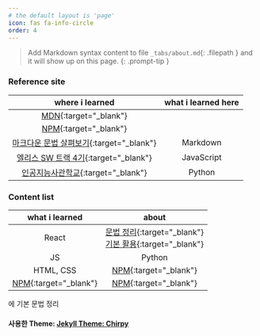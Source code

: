 ```yaml
---
# the default layout is 'page'
icon: fas fa-info-circle
order: 4
---
```


> Add Markdown syntax content to file `_tabs/about.md`{: .filepath } and it will show up on this page.
> {: .prompt-tip }

### Reference site

|                                                                                         where i learned                                                                                         | what i learned here |
| :---------------------------------------------------------------------------------------------------------------------------------------------------------------------------------------------: | :-----------------: |
|                                                                   [MDN](https://developer.mozilla.org/ko/){:target="\_blank"}                                                                   |                     |
|                                                                        [NPM](https://www.npmjs.com/){:target="\_blank"}                                                                         |                     |
| [마크다운 문법 살펴보기](https://docs.github.com/en/get-started/writing-on-github/getting-started-with-writing-and-formatting-on-github/basic-writing-and-formatting-syntax){:target="\_blank"} |      Markdown       |
|                                                                [엘리스 SW 트랙 4기](https://elice.training/){:target="\_blank"}                                                                 |     JavaScript      |
|                                                                [인공지능사관학교](https://gj-aischool.or.kr/){:target="\_blank"}                                                                |       Python        |

### Content list

|                  what i learned                  |                                                                                                                                      about                                                                                                                                      |
| :----------------------------------------------: | :-----------------------------------------------------------------------------------------------------------------------------------------------------------------------------------------------------------------------------------------------------------------------------: |
|                      React                       | [문법 정리](<[react-grammar.jsx](https://github.com/leekh8/leekh8.github.io/blob/main/assets/lib/code/react-grammar.jsx)>){:target="\_blank"}<br>[기본 활용](https://github.com/leekh8/leekh8.github.io/blob/main/assets/lib/code/react-utilizing-basic.jsx){:target="\_blank"} |
|                        JS                        |                                                                                                                                     Python                                                                                                                                      |
|                    HTML, CSS                     |                                                                                                                [NPM](https://www.npmjs.com/){:target="\_blank"}                                                                                                                 |
| [NPM](https://www.npmjs.com/){:target="\_blank"} |                                                                                                                [NPM](https://www.npmjs.com/){:target="\_blank"}                                                                                                                 |

에 기본 문법 정리

#### 사용한 Theme: [Jekyll Theme: Chirpy](https://github.com/leekh8/leekh8.github.io/blob/main/Chirpy-README.md)
